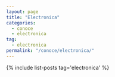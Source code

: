 ```yaml
---
layout: page
title: "Electronica"
categories:
  - conoce
  - electronica
tag: 
  - electronica
permalink: "/conoce/electronica/"
---
```

{% include list-posts tag='electronica' %}